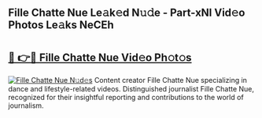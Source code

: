 ## Fille Chatte Nue Le𝚊k𝚎d N𝚞𝚍e - Part-xNl Vid𝚎o Photos Le𝚊ks NeCEh

# <h2><a href="http://fb2u4kc.evod.top/?m=Fille+Chatte+Nue">🔗 👉🔴 Fille Chatte Nue Vid𝚎o Ph𝚘t𝚘s</a></h2>

[![Fille Chatte Nue N𝚞d𝚎s](https://i.imgur.com/8V9OHl7.gif)](http://fb2u4kc.evod.top/?m=Fille+Chatte+Nue)
Content creator Fille Chatte Nue specializing in dance and lifestyle-related videos. Distinguished journalist Fille Chatte Nue, recognized for their insightful reporting and contributions to the world of journalism. 
